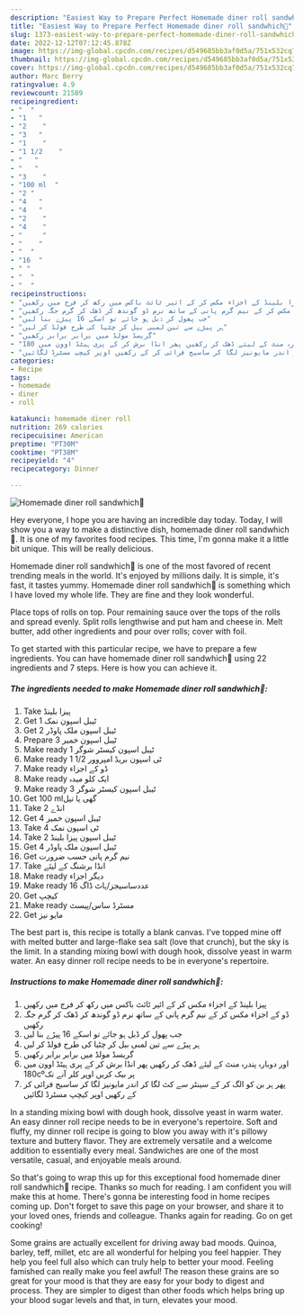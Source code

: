 ```yaml
---
description: "Easiest Way to Prepare Perfect Homemade diner roll sandwhich🌭"
title: "Easiest Way to Prepare Perfect Homemade diner roll sandwhich🌭"
slug: 1373-easiest-way-to-prepare-perfect-homemade-diner-roll-sandwhich
date: 2022-12-12T07:12:45.878Z
image: https://img-global.cpcdn.com/recipes/d549685bb3af0d5a/751x532cq70/homemade-diner-roll-sandwhich🌭-recipe-main-photo.jpg
thumbnail: https://img-global.cpcdn.com/recipes/d549685bb3af0d5a/751x532cq70/homemade-diner-roll-sandwhich🌭-recipe-main-photo.jpg
cover: https://img-global.cpcdn.com/recipes/d549685bb3af0d5a/751x532cq70/homemade-diner-roll-sandwhich🌭-recipe-main-photo.jpg
author: Marc Berry
ratingvalue: 4.9
reviewcount: 21589
recipeingredient:
- "  "
- "1   "
- "2    "
- "3   "
- "1    "
- "1 1/2    "
- "   "
- "   "
- "3    "
- "100 ml  "
- "2 "
- "4   "
- "4   "
- "2    "
- "4    "
- "     "
- "    "
- "  "
- "16  "
- " "
- "  "
- "  "
recipeinstructions:
- "پیزا بلینڈ کے اجزاء مکس کر کے ائیر ٹائٹ باکس میں رکھ کر فرج میں رکھیں"
- "ڈو کے اجزاء مکس کر کے نیم گرم پانی کے ساتھ نرم ڈو گوندھ کر ڈھک کر گرم جگہ رکھیں"
- "جب پھول کر ڈبل ہو جائے تو اسکے 16 پیڑے بنا لیں"
- "ہر پیڑے سے تین لمبی بیل کر چٹیا کی طرح فولڈ کر لیں"
- "گریسڈ مولڈ میں برابر برابر رکھیں"
- "اور دوبارہ پندرہ منٹ کے لیئے ڈھک کر رکھیں پھر انڈا برش کر کے پری ہیٹڈ اوون میں 180cºپر بیک کریں اوپر کلر آنے تک"
- "پھر ہر بن کو الگ کر کے سینٹر سے کٹ لگا کر اندر مایونیز لگا کر ساسیج فرائی کر کے رکھیں اوپر کیچپ مسٹرڈ لگائیں"
categories:
- Recipe
tags:
- homemade
- diner
- roll

katakunci: homemade diner roll 
nutrition: 269 calories
recipecuisine: American
preptime: "PT30M"
cooktime: "PT38M"
recipeyield: "4"
recipecategory: Dinner

---
```



![Homemade diner roll sandwhich🌭](https://img-global.cpcdn.com/recipes/d549685bb3af0d5a/751x532cq70/homemade-diner-roll-sandwhich🌭-recipe-main-photo.jpg)

Hey everyone, I hope you are having an incredible day today. Today, I will show you a way to make a distinctive dish, homemade diner roll sandwhich🌭. It is one of my favorites food recipes. This time, I'm gonna make it a little bit unique. This will be really delicious.

Homemade diner roll sandwhich🌭 is one of the most favored of recent trending meals in the world. It's enjoyed by millions daily. It is simple, it's fast, it tastes yummy. Homemade diner roll sandwhich🌭 is something which I have loved my whole life. They are fine and they look wonderful.

Place tops of rolls on top. Pour remaining sauce over the tops of the rolls and spread evenly. Split rolls lengthwise and put ham and cheese in. Melt butter, add other ingredients and pour over rolls; cover with foil.


To get started with this particular recipe, we have to prepare a few ingredients. You can have homemade diner roll sandwhich🌭 using 22 ingredients and 7 steps. Here is how you can achieve it.

<!--inarticleads1-->

##### The ingredients needed to make Homemade diner roll sandwhich🌭:

1. Take  پیزا بلینڈ
1. Get 1 ٹیبل اسپون نمک
1. Get 2 ٹیبل اسپون ملک پاوڈر
1. Prepare 3 ٹیبل اسپون خمیر
1. Make ready 1 ٹیبل اسپون کیسٹر شوگر
1. Make ready 1 1/2 ٹی اسپون بریڈ امپروور
1. Make ready  ڈو کے اجزاء
1. Make ready  ایک کلو میدہ
1. Make ready 3 ٹیبل اسپون کیسٹر شوگر
1. Get 100 mlگھی یا تیل
1. Take 2 انڈے
1. Get 4 ٹیبل اسپون خمیر
1. Take 4 ٹی اسپون نمک
1. Take 2 ٹیبل اسپون پیزا بلینڈ
1. Get 4 ٹیبل اسپون ملک پاوڈر
1. Get  نیم گرم پانی حسب ضرورت
1. Take  انڈا برشنگ کے لیئے
1. Make ready  دیگر اجزاء
1. Make ready 16 عددساسیجز/ہاٹ ڈاگ
1. Get  کیچپ
1. Make ready  مسٹرڈ ساس/پیسٹ
1. Get  مایو نیز


The best part is, this recipe is totally a blank canvas. I&#39;ve topped mine off with melted butter and large-flake sea salt (love that crunch), but the sky is the limit. In a standing mixing bowl with dough hook, dissolve yeast in warm water. An easy dinner roll recipe needs to be in everyone&#39;s repertoire. 

<!--inarticleads2-->

##### Instructions to make Homemade diner roll sandwhich🌭:

1. پیزا بلینڈ کے اجزاء مکس کر کے ائیر ٹائٹ باکس میں رکھ کر فرج میں رکھیں
1. ڈو کے اجزاء مکس کر کے نیم گرم پانی کے ساتھ نرم ڈو گوندھ کر ڈھک کر گرم جگہ رکھیں
1. جب پھول کر ڈبل ہو جائے تو اسکے 16 پیڑے بنا لیں
1. ہر پیڑے سے تین لمبی بیل کر چٹیا کی طرح فولڈ کر لیں
1. گریسڈ مولڈ میں برابر برابر رکھیں
1. اور دوبارہ پندرہ منٹ کے لیئے ڈھک کر رکھیں پھر انڈا برش کر کے پری ہیٹڈ اوون میں 180cºپر بیک کریں اوپر کلر آنے تک
1. پھر ہر بن کو الگ کر کے سینٹر سے کٹ لگا کر اندر مایونیز لگا کر ساسیج فرائی کر کے رکھیں اوپر کیچپ مسٹرڈ لگائیں


In a standing mixing bowl with dough hook, dissolve yeast in warm water. An easy dinner roll recipe needs to be in everyone&#39;s repertoire. Soft and fluffy, my dinner roll recipe is going to blow you away with it&#39;s pillowy texture and buttery flavor. They are extremely versatile and a welcome addition to essentially every meal. Sandwiches are one of the most versatile, casual, and enjoyable meals around. 

So that's going to wrap this up for this exceptional food homemade diner roll sandwhich🌭 recipe. Thanks so much for reading. I am confident you will make this at home. There's gonna be interesting food in home recipes coming up. Don't forget to save this page on your browser, and share it to your loved ones, friends and colleague. Thanks again for reading. Go on get cooking!

Some grains are actually excellent for driving away bad moods. Quinoa, barley, teff, millet, etc are all wonderful for helping you feel happier. They help you feel full also which can truly help to better your mood. Feeling famished can really make you feel awful! The reason these grains are so great for your mood is that they are easy for your body to digest and process. They are simpler to digest than other foods which helps bring up your blood sugar levels and that, in turn, elevates your mood.
